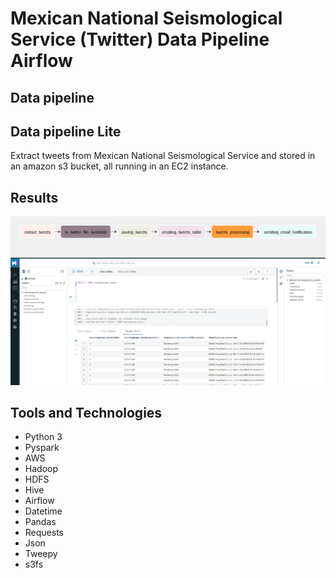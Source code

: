 # Mexican National Seismological Service (Twitter) Data Pipeline Airflow

## Data pipeline

## Data pipeline Lite
Extract tweets from Mexican National Seismological Service and stored in  an amazon s3 bucket, all running in an EC2 instance.
## Results
![Dag](https://github.com/CAG9/Twitter-Data-Pipeline-Airflow/blob/main/Twitter-Pipeline-Hadoop/Dag.png)
![Hive table](https://github.com/CAG9/Twitter-Data-Pipeline-Airflow/blob/main/Twitter-Pipeline-Hadoop/Hive.png)


## Tools and Technologies
- Python 3
- Pyspark
- AWS
- Hadoop
- HDFS
- Hive
- Airflow
- Datetime
- Pandas
- Requests
- Json
- Tweepy
- s3fs

